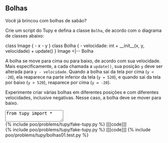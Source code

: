 ## Bolhas

Você já brincou com bolhas de sabão?

Crie um script do Tupy e defina a classe `Bolha`, de acordo com o diagrama de classes abaixo:

<div class="uml">
class Image {
  - x
  - y
}
class Bolha {
  - velocidade: int
  + __init__(x, y, velocidade)
  + update()
}
Image <|-- Bolha
</div>

A bolha se move para cima ou para baixo, de acordo com sua velocidade. Mais especificamente, a cada chamada a `update()`, sua posição `y` deve ser alterada para `y - velocidade`. Quando a bolha sai da tela por cima (`y < -20`), ela reaparece na parte inferior da tela (`y = 520`), e quando sai da tela por baixo (`y > 520`), reaparece por cima (`y = -20`).

Experimente criar várias bolhas em diferentes posições e com diferentes velocidades, inclusive negativas. Nesse caso, a bolha deve se mover para baixo.

<textarea class="code lang-python">
from tupy import *

# ...

run(globals())
</textarea>

<div class="runtemplate">
{% include poo/problems/tupy/fake-tupy.py %}
[[[code]]]
</div>

<div class="testcode">
{% include poo/problems/tupy/fake-tupy.py %}
[[[code]]]
{% include poo/problems/tupy/bolhas01.test.py %}
</div>